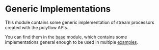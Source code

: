 # Generic Implementations

This module contains some generic implementation of stream processors created with the polyflow APIs.

You can find them in the [base](src/main/java/org/streamreasoning/polyflow/base) module, which contains some implementations general enough to be used in multiple [examples](https://github.com/riccardotommasini/polyflow-examples/).
